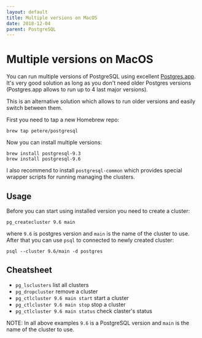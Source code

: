 ```yaml
---
layout: default
title: Multiple versions on MacOS
date: 2018-12-04
parent: PostgreSQL
---
```


# Multiple versions on MacOS

You can run multiple versions of PostgreSQL using excellent [Postgres.app](https://postgresapp.com). It's very good solution as long as you don't need older Postgres versions (Postgres.app allows to run up to 4 last major versions).

This is an alternative solution which allows to run older versions and easily switch between them.

First you need to tap a new Homebrew repo:

```
brew tap petere/postgresql
```

Now you can install multiple versions:

```
brew install postgresql-9.3
brew install postgresql-9.6
```

I also recommend to install `postgresql-common` which provides special wrapper scripts for running managing the clusters.

## Usage

Before you can start using installed version you need to create a cluster:

```
pg_createcluster 9.6 main
```

where `9.6` is postgres version and `main` is the name of the cluster to use. After that you can use `psql` to connected to newly created cluster:

```
psql --cluster 9.6/main -d postgres
```

## Cheatsheet

- `pg_lsclusters` list all clusters
- `pg_dropcluster` remove a cluster
- `pg_ctlcluster 9.6 main start` start a cluster
- `pg_ctlcluster 9.6 main stop` stop a cluster
- `pg_ctlcluster 9.6 main status` check claster's status

NOTE: In all above examples `9.6` is a PostgreSQL version and `main` is the name of the cluster to use.
